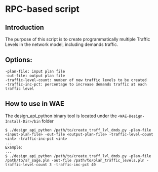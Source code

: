 # RPC-based script

## Introduction
The purpose of this script is to create programmatically multiple Traffic
Levels in the network model, including demands traffic.

## Options:

    -plan-file: input plan file
    -out-file: output plan file
    -traffic-level-count: number of new traffic levels to be created
    -traffic-inc-pct: percentage to increase demands traffic at each traffic level

## How to use in WAE
The design_api_python binary tool is located under the `<WAE-Design-Install-Dir>/bin` folder

    $ ./design_api_python /path/to/create_traff_lvl_dmds.py -plan-file <input-plan-file> -out-file <output-plan-file> -traffic-level-count <int> -traffic-inc-pct <int>
    ...
    Example:
    ...
    $ ./design_api_python /path/to/create_traff_lvl_dmds.py -plan-file /path/to/sr_sage.pln -out-file /path/to/plan_traffic_levels.pln -traffic-level-count 3 -traffic-inc-pct 40

